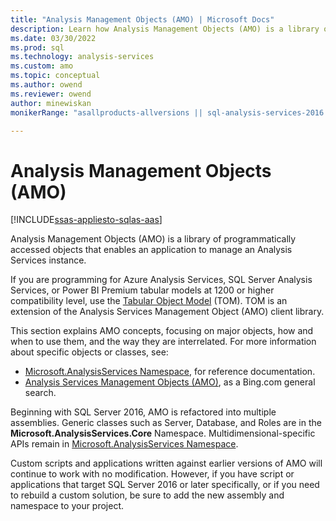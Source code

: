 ```yaml
---
title: "Analysis Management Objects (AMO) | Microsoft Docs"
description: Learn how Analysis Management Objects (AMO) is a library of programmatically accessed objects that enables an application to manage an Analysis Services instance.
ms.date: 03/30/2022
ms.prod: sql
ms.technology: analysis-services
ms.custom: amo
ms.topic: conceptual
ms.author: owend
ms.reviewer: owend
author: minewiskan
monikerRange: "asallproducts-allversions || sql-analysis-services-2016 || sql-analysis-services-2017 || sql-analysis-services-2019 || sql-analysis-services-2022"

---
```

# Analysis Management Objects (AMO)

[!INCLUDE[ssas-appliesto-sqlas-aas](../includes/ssas-appliesto-sqlas-aas.md)]

Analysis Management Objects (AMO) is a library of programmatically accessed objects that enables an application to manage an Analysis Services instance.

If you are programming for Azure Analysis Services, SQL Server Analysis Services, or Power BI Premium tabular models at 1200 or higher compatibility level, use the [Tabular Object Model](../tom/introduction-to-the-tabular-object-model-tom-in-analysis-services-amo.md) (TOM). TOM is an extension of the Analysis Services Management Object (AMO) client library.

This section explains AMO concepts, focusing on major objects, how and when to use them, and the way they are interrelated. For more information about specific objects or classes, see:

- [Microsoft.AnalysisServices Namespace](/dotnet/api/microsoft.analysisservices), for reference documentation.
- [Analysis Services Management Objects (AMO)](https://www.bing.com/search?q=Analysis+Services+Management+Objects+%28AMO%29), as a Bing.com general search.

Beginning with SQL Server 2016, AMO is refactored into multiple assemblies. Generic classes such as Server, Database, and Roles are in the **Microsoft.AnalysisServices.Core** Namespace. Multidimensional-specific APIs remain in [Microsoft.AnalysisServices Namespace](/dotnet/api/microsoft.analysisservices).

Custom scripts and applications written against earlier versions of AMO will continue to work with no modification. However, if you have script or applications that target SQL Server 2016 or later specifically, or if you need to rebuild a custom solution, be sure to add the new assembly and namespace to your project.

